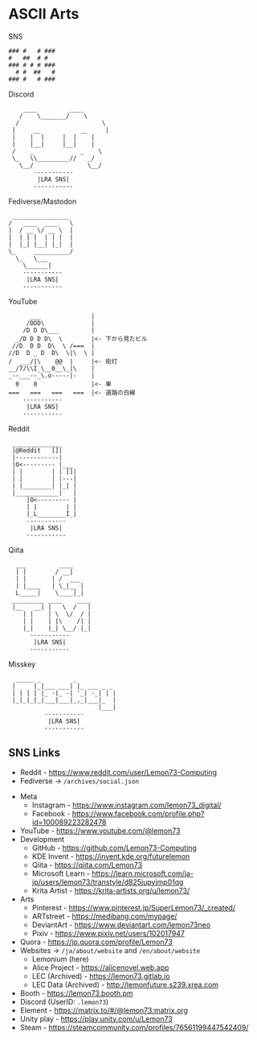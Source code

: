# ASCII Arts

SNS
```
### #   # ###
#   ##  # #
### # # # ###
  # #  ##   #
### #   # ###
```

Discord
```
    ____         ____
   /    \_______/    \
  /	     		  	      \
 |	   __		    __     |
 |	  |  |     |  |    |
 |    |__|     |__|    |
 /	  _	    	    _    \
 \_   \\_________//   _/
   \__/			      \__/
       -----------
        |LRA SNS|
       -----------
```

Fediverse/Mastodon
```
 ________________
/   ____  ____   \
|  / __ \/ __ \  |
|  | | |  | | |  |
|  |_| |__| |_|  |
\_     __________/
  \_   \___
    \______|
    -----------
     |LRA SNS|
    -----------
```

YouTube
```
      ___              |
     /DDD\             |
    /D D D\___         |
  _/D D D D\  \        |<- 下から見たビル
 //D  D D  D\  \ /===  |
//D  D _ D  D\  \|\  \ |
/  ___/|\    @@  |     |<- 街灯
__/7/\\I_\__0__\_|\    |
_--___--_\.o-----|-    |
  0    0               |<- 車
===   ===   ===   ===  |<- 道路の白線
    -----------
     |LRA SNS|
    -----------
```

Reddit
```
 ______________
 |@Reddit   []|
 |------------|
 |O<--------- |___
 | |        | | []|
 | |        | |---|
 | |________| |_| |
 |____________|   |
	 |O<--------- |
	 | |        | |
     |_L________I_|
     -----------
      |LRA SNS|
     -----------
```

Qiita
```
  ___         ____
  | |        / __|
  | |       | /  ___
  | |____   | \_|__ |
  L_____|    \____|_|
 _________ ____    ____
 |__   __| |   \  /   |
    | |    | \  \/  / |
    | |    | |\    /| |
    |_|    |_| \__/ |_|
      -----------
       |LRA SNS|
      -----------
```

Misskey
```
  _____ _         _           
 |     |_|___ ___| |_ ___ _ _ 
 | | | | |_ -|_ -| '_| -_| | |
 |_|_|_|_|___|___|_,_|___|_  |
                         |___|
          -----------
           |LRA SNS|
		  -----------
```

## SNS Links

- Reddit - https://www.reddit.com/user/Lemon73-Computing
- Fediverse -> `/archives/social.json`
<!--
  - Misskey.io - https://misskey.io/@lemon73
  - Mstdn.jp - https://mstdn.jp/web/@Lemon73
  - Fediverd - https://fedibird.com/web/accounts/109308258600511871/about
-->
- Meta
  - Instagram - https://www.instagram.com/lemon73_digital/
  - Facebook - https://www.facebook.com/profile.php?id=100089223282478
- YouTube - https://www.youtube.com/@lemon73
- Development
  - GitHub - https://github.com/Lemon73-Computing
  - KDE Invent - https://invent.kde.org/futurelemon
  - Qiita - https://qiita.com/Lemon73
  - Microsoft Learn - https://learn.microsoft.com/ja-jp/users/lemon73/transtyle/d825jupyjmp01qg
  - Krita Artist - https://krita-artists.org/u/lemon73/
- Arts
  - Pinterest - https://www.pinterest.jp/SuperLemon73/_created/
  - ARTstreet - https://medibang.com/mypage/
  - DeviantArt - https://www.deviantart.com/lemon73neo
  - Pixiv - https://www.pixiv.net/users/102017947
- Quora - https://jp.quora.com/profile/Lemon73
- Websites -> `/ja/about/website` and `/en/about/website`
  - Lemonium (here)
  - Alice Project - https://alicenovel.web.app
  - LEC (Archived) - https://lemon73.gitlab.io
  - LEC Data (Archived) - http://lemonfuture.s239.xrea.com
- Booth - https://lemon73.booth.pm
- Discord (UserID: `.lemon73`)
- Element - https://matrix.to/#/@lemon73:matrix.org
- Unity play - https://play.unity.com/u/Lemon73
- Steam - https://steamcommunity.com/profiles/76561199447542409/
